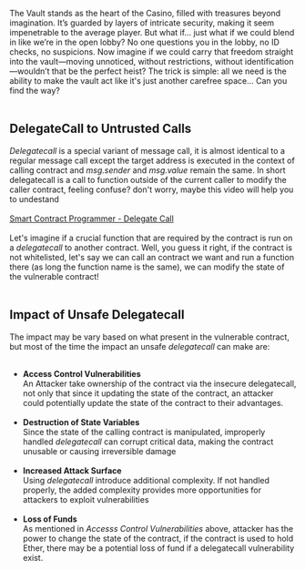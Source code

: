 The Vault stands as the heart of the Casino, filled with treasures beyond imagination. It’s guarded by layers of intricate security, making it seem impenetrable to the average player. But what if... just what if we could blend in like we’re in the open lobby? No one questions you in the lobby, no ID checks, no suspicions. Now imagine if we could carry that freedom straight into the vault—moving unnoticed, without restrictions, without identification—wouldn’t that be the perfect heist? The trick is simple: all we need is the ability to make the vault act like it's just another carefree space... Can you find the way? &nbsp;  
&nbsp;  

## DelegateCall to Untrusted Calls
*Delegatecall* is a special variant of message call, it is almost identical to a regular message call except the target address is executed in the context of calling contract and *msg.sender* and *msg.value* remain the same. In short delegatecall is a call to function outside of the current caller to modify the caller contract, feeling confuse? don't worry, maybe this video will help you to undestand&nbsp;  
&nbsp;  
[Smart Contract Programmer - Delegate Call](https://www.youtube.com/watch?v=uawCDnxFJ-0)&nbsp;  
&nbsp;  
Let's imagine if a crucial function that are required by the contract is run on a *delegatecall* to another contract. Well, you guess it right, if the contract is not whitelisted, let's say we can call an contract we want and run a function there (as long the function name is the same), we can modify the state of the vulnerable contract! &nbsp;  
&nbsp;  
## Impact of Unsafe Delegatecall
The impact may be vary based on what present in the vulnerable contract, but most of the time the impact an unsafe *delegatecall* can make are: &nbsp;  
&nbsp;  
- **Access Control Vulnerabilities** &nbsp;  
    An Attacker take ownership of the contract via the insecure delegatecall, not only that since it updating the state of the contract, an attacker could potentially update the state of the contract to their advantages. &nbsp;  
    &nbsp;  
- **Destruction of State Variables** &nbsp;  
    Since the state of the calling contract is manipulated, improperly handled *delegatecall* can corrupt critical data, making the contract unusable or causing irreversible damage &nbsp;  
    &nbsp;  
- **Increased Attack Surface** &nbsp;  
    Using *delegatecall* introduce additional complexity. If not handled properly, the added complexity provides more opportunities for attackers to exploit vulnerabilities &nbsp;  
    &nbsp;  
- **Loss of Funds** &nbsp;  
    As mentioned in *Accesss Control Vulnerabilities* above, attacker has the power to change the state of the contract, if the contract is used to hold Ether, there may be a potential loss of fund if a delegatecall vulnerability exist.